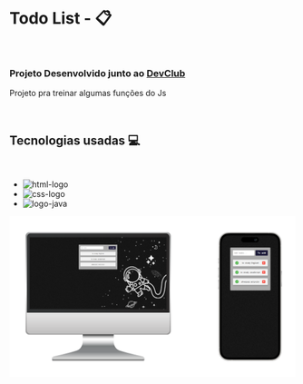 <h1>Todo List - 📋</h1>
<br>
<h3>Projeto Desenvolvido junto ao <a href="https://rodolfomori.com.br/devclub/"> DevClub </a></h3>
<p>Projeto pra treinar algumas funções do Js</p>
<br>
<h2>Tecnologias usadas 💻</h2>
<br>

- <img src= "https://img.shields.io/badge/HTML5-E34F26?style=for-the-badge&logo=html5&logoColor=white" alt="html-logo">
- <img src= "https://img.shields.io/badge/CSS3-1572B6?style=for-the-badge&logo=css3&logoColor=white" alt="css-logo">
- <img src= "https://img.shields.io/badge/JavaScript-F7DF1E?style=for-the-badge&logo=javascript&logoColor=black" alt="logo-java">

<img src="./assets/responsividade.png">
<br>

